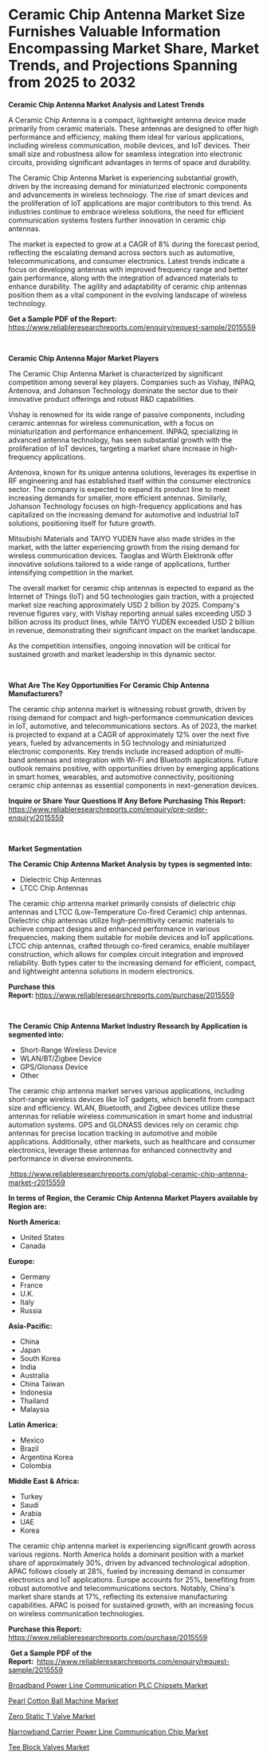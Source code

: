 <p><h1>Ceramic Chip Antenna Market Size Furnishes Valuable Information Encompassing Market Share, Market Trends, and Projections Spanning from 2025 to 2032</h1></p><p><strong>Ceramic Chip Antenna Market Analysis and Latest Trends</strong></p>
<p><p>A Ceramic Chip Antenna is a compact, lightweight antenna device made primarily from ceramic materials. These antennas are designed to offer high performance and efficiency, making them ideal for various applications, including wireless communication, mobile devices, and IoT devices. Their small size and robustness allow for seamless integration into electronic circuits, providing significant advantages in terms of space and durability.</p><p>The Ceramic Chip Antenna Market is experiencing substantial growth, driven by the increasing demand for miniaturized electronic components and advancements in wireless technology. The rise of smart devices and the proliferation of IoT applications are major contributors to this trend. As industries continue to embrace wireless solutions, the need for efficient communication systems fosters further innovation in ceramic chip antennas.</p><p>The market is expected to grow at a CAGR of 8% during the forecast period, reflecting the escalating demand across sectors such as automotive, telecommunications, and consumer electronics. Latest trends indicate a focus on developing antennas with improved frequency range and better gain performance, along with the integration of advanced materials to enhance durability. The agility and adaptability of ceramic chip antennas position them as a vital component in the evolving landscape of wireless technology.</p></p>
<p><strong>Get a Sample PDF of the Report:&nbsp;</strong> <a href="https://www.reliableresearchreports.com/enquiry/request-sample/2015559?utm_campaign=11&utm_medium=2&utm_source=Github&utm_content=ia&utm_term=29032025&utm_id=ceramic-chip-antenna">https://www.reliableresearchreports.com/enquiry/request-sample/2015559</a></p>
<p>&nbsp;</p>
<p><strong>Ceramic Chip Antenna Major Market Players</strong></p>
<p><p>The Ceramic Chip Antenna Market is characterized by significant competition among several key players. Companies such as Vishay, INPAQ, Antenova, and Johanson Technology dominate the sector due to their innovative product offerings and robust R&D capabilities. </p><p>Vishay is renowned for its wide range of passive components, including ceramic antennas for wireless communication, with a focus on miniaturization and performance enhancement. INPAQ, specializing in advanced antenna technology, has seen substantial growth with the proliferation of IoT devices, targeting a market share increase in high-frequency applications.</p><p>Antenova, known for its unique antenna solutions, leverages its expertise in RF engineering and has established itself within the consumer electronics sector. The company is expected to expand its product line to meet increasing demands for smaller, more efficient antennas. Similarly, Johanson Technology focuses on high-frequency applications and has capitalized on the increasing demand for automotive and industrial IoT solutions, positioning itself for future growth.</p><p>Mitsubishi Materials and TAIYO YUDEN have also made strides in the market, with the latter experiencing growth from the rising demand for wireless communication devices. Taoglas and Würth Elektronik offer innovative solutions tailored to a wide range of applications, further intensifying competition in the market.</p><p>The overall market for ceramic chip antennas is expected to expand as the Internet of Things (IoT) and 5G technologies gain traction, with a projected market size reaching approximately USD 2 billion by 2025. Company's revenue figures vary, with Vishay reporting annual sales exceeding USD 3 billion across its product lines, while TAIYO YUDEN exceeded USD 2 billion in revenue, demonstrating their significant impact on the market landscape.</p><p>As the competition intensifies, ongoing innovation will be critical for sustained growth and market leadership in this dynamic sector.</p></p>
<p>&nbsp;</p>
<p><strong>What Are The Key Opportunities For Ceramic Chip Antenna Manufacturers?</strong></p>
<p><p>The ceramic chip antenna market is witnessing robust growth, driven by rising demand for compact and high-performance communication devices in IoT, automotive, and telecommunications sectors. As of 2023, the market is projected to expand at a CAGR of approximately 12% over the next five years, fueled by advancements in 5G technology and miniaturized electronic components. Key trends include increased adoption of multi-band antennas and integration with Wi-Fi and Bluetooth applications. Future outlook remains positive, with opportunities driven by emerging applications in smart homes, wearables, and automotive connectivity, positioning ceramic chip antennas as essential components in next-generation devices.</p></p>
<p><strong>Inquire or Share Your Questions If Any Before Purchasing This Report:</strong> <a href="https://www.reliableresearchreports.com/enquiry/pre-order-enquiry/2015559?utm_campaign=11&utm_medium=2&utm_source=Github&utm_content=ia&utm_term=29032025&utm_id=ceramic-chip-antenna">https://www.reliableresearchreports.com/enquiry/pre-order-enquiry/2015559</a></p>
<p>&nbsp;</p>
<p><strong>Market Segmentation</strong></p>
<p><strong>The Ceramic Chip Antenna Market Analysis by types is segmented into:</strong></p>
<p><ul><li>Dielectric Chip Antennas</li><li>LTCC Chip Antennas</li></ul></p>
<p><p>The ceramic chip antenna market primarily consists of dielectric chip antennas and LTCC (Low-Temperature Co-fired Ceramic) chip antennas. Dielectric chip antennas utilize high-permittivity ceramic materials to achieve compact designs and enhanced performance in various frequencies, making them suitable for mobile devices and IoT applications. LTCC chip antennas, crafted through co-fired ceramics, enable multilayer construction, which allows for complex circuit integration and improved reliability. Both types cater to the increasing demand for efficient, compact, and lightweight antenna solutions in modern electronics.</p></p>
<p><strong>Purchase this Report:&nbsp;</strong><a href="https://www.reliableresearchreports.com/purchase/2015559?utm_campaign=11&utm_medium=2&utm_source=Github&utm_content=ia&utm_term=29032025&utm_id=ceramic-chip-antenna">https://www.reliableresearchreports.com/purchase/2015559</a></p>
<p>&nbsp;</p>
<p><strong>The Ceramic Chip Antenna Market Industry Research by Application is segmented into:</strong></p>
<p><ul><li>Short-Range Wireless Device</li><li>WLAN/BT/Zigbee Device</li><li>GPS/Glonass Device</li><li>Other</li></ul></p>
<p><p>The ceramic chip antenna market serves various applications, including short-range wireless devices like IoT gadgets, which benefit from compact size and efficiency. WLAN, Bluetooth, and Zigbee devices utilize these antennas for reliable wireless communication in smart home and industrial automation systems. GPS and GLONASS devices rely on ceramic chip antennas for precise location tracking in automotive and mobile applications. Additionally, other markets, such as healthcare and consumer electronics, leverage these antennas for enhanced connectivity and performance in diverse environments.</p></p>
<p><a href="https://www.reliableresearchreports.com/global-ceramic-chip-antenna-market-r2015559?utm_campaign=11&utm_medium=2&utm_source=Github&utm_content=ia&utm_term=29032025&utm_id=ceramic-chip-antenna">&nbsp;https://www.reliableresearchreports.com/global-ceramic-chip-antenna-market-r2015559</a></p>
<p><strong>In terms of Region, the Ceramic Chip Antenna Market Players available by Region are:</strong></p>
<p>
    <p> <strong> North America: </strong>
        <ul>
            <li>United States</li>
            <li>Canada</li>
        </ul>
        </p> 
    <p> <strong> Europe: </strong>
        <ul>
            <li>Germany</li>
            <li>France</li>
            <li>U.K.</li>
            <li>Italy</li>
            <li>Russia</li>
        </ul>
        </p> 
    <p> <strong> Asia-Pacific: </strong>
        <ul>
            <li>China</li>
            <li>Japan</li>
            <li>South Korea</li>
            <li>India</li>
            <li>Australia</li>
            <li>China Taiwan</li>
            <li>Indonesia</li>
            <li>Thailand</li>
            <li>Malaysia</li>
        </ul>
        </p> 
    <p> <strong> Latin America: </strong>
        <ul>
            <li>Mexico</li>
            <li>Brazil</li>
            <li>Argentina Korea</li>
            <li>Colombia</li>
        </ul>
        </p> 
    <p> <strong> Middle East & Africa: </strong>
        <ul>
            <li>Turkey</li>
            <li>Saudi</li>
            <li>Arabia</li>
            <li>UAE</li>
            <li>Korea</li>
        </ul>
    </p>
    </p>
<p><p>The ceramic chip antenna market is experiencing significant growth across various regions. North America holds a dominant position with a market share of approximately 30%, driven by advanced technological adoption. APAC follows closely at 28%, fueled by increasing demand in consumer electronics and IoT applications. Europe accounts for 25%, benefiting from robust automotive and telecommunications sectors. Notably, China's market share stands at 17%, reflecting its extensive manufacturing capabilities. APAC is poised for sustained growth, with an increasing focus on wireless communication technologies.</p></p>
<p><strong>Purchase this Report: </strong><a href="https://www.reliableresearchreports.com/purchase/2015559?utm_campaign=11&utm_medium=2&utm_source=Github&utm_content=ia&utm_term=29032025&utm_id=ceramic-chip-antenna">https://www.reliableresearchreports.com/purchase/2015559</a></p>
<p>&nbsp;<strong>Get a Sample PDF of the Report:&nbsp;&nbsp;</strong><a href="https://www.reliableresearchreports.com/enquiry/request-sample/2015559?utm_campaign=11&utm_medium=2&utm_source=Github&utm_content=ia&utm_term=29032025&utm_id=ceramic-chip-antenna">https://www.reliableresearchreports.com/enquiry/request-sample/2015559</a></p>
<p><strong></strong></p>
<p><p><a href="https://github.com/zappasuccofz/Market-Research-Report-List-1/blob/main/broadband-power-line-communication-plc-chipsets-market.md?utm_campaign=11&utm_medium=2&utm_source=Github&utm_content=ia&utm_term=29032025&utm_id=ceramic-chip-antenna">Broadband Power Line Communication PLC Chipsets Market</a></p><p><a href="https://www.linkedin.com/pulse/pearl-cotton-ball-machine-market-forecasting-share-pkr4c?utm_campaign=11&utm_medium=2&utm_source=Github&utm_content=ia&utm_term=29032025&utm_id=ceramic-chip-antenna">Pearl Cotton Ball Machine Market</a></p><p><a href="https://www.linkedin.com/pulse/zero-static-valve-market-navigating-challenges-unlocking-potential-alyif?utm_campaign=11&utm_medium=2&utm_source=Github&utm_content=ia&utm_term=29032025&utm_id=ceramic-chip-antenna">Zero Static T Valve Market</a></p><p><a href="https://github.com/tauchzuazoli/Market-Research-Report-List-1/blob/main/narrowband-carrier-power-line-communication-chip-market.md?utm_campaign=11&utm_medium=2&utm_source=Github&utm_content=ia&utm_term=29032025&utm_id=ceramic-chip-antenna">Narrowband Carrier Power Line Communication Chip Market</a></p><p><a href="https://www.linkedin.com/pulse/market-challenges-sales-volume-forecast-research-tee-rodff?utm_campaign=11&utm_medium=2&utm_source=Github&utm_content=ia&utm_term=29032025&utm_id=ceramic-chip-antenna">Tee Block Valves Market</a></p></p>